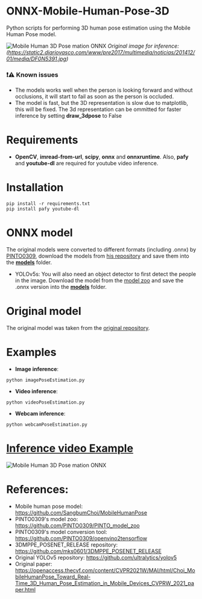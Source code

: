 # ONNX-Mobile-Human-Pose-3D
Python scripts for performing 3D human pose estimation using the Mobile Human Pose model.

![Mobile Human 3D Pose mation ONNX](https://github.com/ibaiGorordo/ONNX-Mobile-Human-Pose-3D/blob/main/doc/img/output.bmp)
*Original image for inference: (https://static2.diariovasco.com/www/pre2017/multimedia/noticias/201412/01/media/DF0N5391.jpg)*

### :exclamation::warning: Known issues

 * The models works well when the person is looking forward and without occlusions, it will start to fail as soon as the person is occluded.
 * The model is fast, but the 3D representation is slow due to matplotlib, this will be fixed. The 3d representation can be ommitted for faster inference by setting **draw_3dpose** to False

# Requirements

 * **OpenCV**, **imread-from-url**, **scipy**, **onnx** and **onnxruntime**. Also, **pafy** and **youtube-dl** are required for youtube video inference. 
 
# Installation
```
pip install -r requirements.txt
pip install pafy youtube-dl
```

# ONNX model
The original models were converted to different formats (including .onnx) by [PINTO0309](https://github.com/PINTO0309), download the models from [his repository](https://github.com/PINTO0309/PINTO_model_zoo/blob/main/156_MobileHumanPose/download_mobile_human_pose_working_well.sh) and save them into the **[models](https://github.com/ibaiGorordo/ONNX-Mobile-Human-Pose-3D/tree/main/models)** folder. 

 * YOLOv5s: You will also need an object detector to first detect the people in the image. Download the model from the [model zoo](https://github.com/PINTO0309/PINTO_model_zoo/blob/main/059_yolov5/22_yolov5s_new/download.sh) and save the .onnx version into the **[models](https://github.com/ibaiGorordo/ONNX-Mobile-Human-Pose-3D/tree/main/models)** folder.

# Original model
The original model was taken from the [original repository](https://github.com/SangbumChoi/MobileHumanPose).
 
# Examples

 * **Image inference**:
 
 ```
 python imagePoseEstimation.py 
 ```
 
  * **Video inference**:
 
 ```
 python videoPoseEstimation.py
 ```
 
 * **Webcam inference**:
 
 ```
 python webcamPoseEstimation.py
 ```
 
# [Inference video Example](https://youtu.be/bgjKKbGp5uo) 
 ![Mobile Human 3D Pose mation ONNX](https://github.com/ibaiGorordo/ONNX-Mobile-Human-Pose-3D/blob/main/doc/img/Mobile%20Pose%20Estimation%20ONNX.gif)

# References:
* Mobile human pose model: https://github.com/SangbumChoi/MobileHumanPose
* PINTO0309's model zoo: https://github.com/PINTO0309/PINTO_model_zoo
* PINTO0309's model conversion tool: https://github.com/PINTO0309/openvino2tensorflow
* 3DMPPE_POSENET_RELEASE repository: https://github.com/mks0601/3DMPPE_POSENET_RELEASE
* Original YOLOv5 repository: https://github.com/ultralytics/yolov5
* Original paper: 
https://openaccess.thecvf.com/content/CVPR2021W/MAI/html/Choi_MobileHumanPose_Toward_Real-Time_3D_Human_Pose_Estimation_in_Mobile_Devices_CVPRW_2021_paper.html
 


